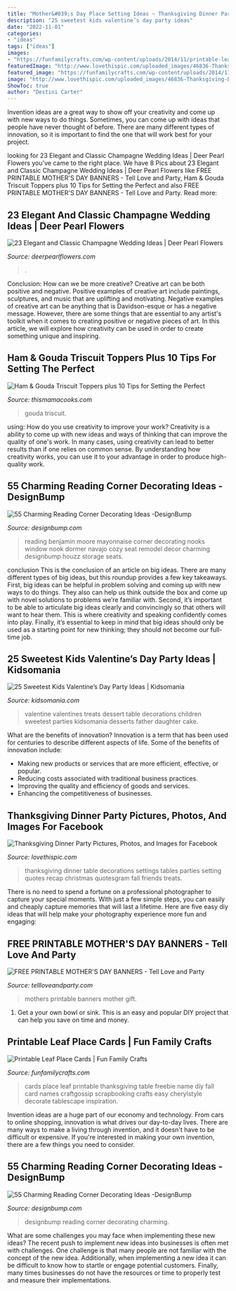 ```yaml
---
title: "Mother&#039;s Day Place Setting Ideas ~ Thanksgiving Dinner Party Pictures, Photos, And Images For Facebook"
description: "25 sweetest kids valentine’s day party ideas"
date: "2022-11-01"
categories:
- "ideas"
tags: ["ideas"]
images:
- "https://funfamilycrafts.com/wp-content/uploads/2014/11/printable-leaf-place-cards-cherylstyle-H.jpg"
featuredImage: "http://www.lovethispic.com/uploaded_images/46836-Thanksgiving-Dinner-Party.jpg"
featured_image: "https://funfamilycrafts.com/wp-content/uploads/2014/11/printable-leaf-place-cards-cherylstyle-H.jpg"
image: "http://www.lovethispic.com/uploaded_images/46836-Thanksgiving-Dinner-Party.jpg"
ShowToc: true
author: "Destini Carter"
---
```



Invention ideas are a great way to show off your creativity and come up with new ways to do things. Sometimes, you can come up with ideas that people have never thought of before. There are many different types of innovation, so it is important to find the one that will work best for your project.

	

		
looking for 23 Elegant and Classic Champagne Wedding Ideas | Deer Pearl Flowers you've came to the right place. We have 8 Pics about 23 Elegant and Classic Champagne Wedding Ideas | Deer Pearl Flowers like FREE PRINTABLE MOTHER&#039;S DAY BANNERS - Tell Love and Party, Ham &amp; Gouda Triscuit Toppers plus 10 Tips for Setting the Perfect and also FREE PRINTABLE MOTHER&#039;S DAY BANNERS - Tell Love and Party. Read more:
		
    
## 23 Elegant And Classic Champagne Wedding Ideas | Deer Pearl Flowers

<img loading=lazy src="https://www.deerpearlflowers.com/wp-content/uploads/2015/09/wedding-place-card-table-idea.jpg" onerror="this.onerror=null;this.src='https://tse1.mm.bing.net/th?id=OIP.1ZaEGaXRrk1srPPZSyhvuAHaLH&amp;pid=15.1';" alt="23 Elegant and Classic Champagne Wedding Ideas | Deer Pearl Flowers">

_Source: deerpearlflowers.com_

>. 

	

Conclusion: How can we be more creative?
Creative art can be both positive and negative. Positive examples of creative art include paintings, sculptures, and music that are uplifting and motivating. Negative examples of creative art can be anything that is Davidson-esque or has a negative message. However, there are some things that are essential to any artist's toolkit when it comes to creating positive or negative pieces of art. In this article, we will explore how creativity can be used in order to create something unique and inspiring.

    
## Ham &amp; Gouda Triscuit Toppers Plus 10 Tips For Setting The Perfect

<img loading=lazy src="https://www.thismamacooks.com/images/2015/11/10-Tips-for-Setting-the-Perfect-Thanksgiving-Table-2.jpg" onerror="this.onerror=null;this.src='https://tse2.mm.bing.net/th?id=OIP.FmUI5ThwYqNxgaYcrPsaWQHaKJ&amp;pid=15.1';" alt="Ham &amp; Gouda Triscuit Toppers plus 10 Tips for Setting the Perfect">

_Source: thismamacooks.com_

>gouda triscuit. 

	

using: How do you use creativity to improve your work?
Creativity is a ability to come up with new ideas and ways of thinking that can improve the quality of one's work. In many cases, using creativity can lead to better results than if one relies on common sense. By understanding how creativity works, you can use it to your advantage in order to produce high-quality work.

    
## 55 Charming Reading Corner Decorating Ideas -DesignBump

<img loading=lazy src="https://designbump.com/wp-content/uploads/2015/11/reading-corner-nook32.jpg" onerror="this.onerror=null;this.src='https://tse3.mm.bing.net/th?id=OIP.GG-jxWkWcHHEMsHgfstRnwHaJP&amp;pid=15.1';" alt="55 Charming Reading Corner Decorating Ideas -DesignBump">

_Source: designbump.com_

>reading benjamin moore mayonnaise corner decorating nooks window nook dormer navajo cozy seat remodel decor charming designbump houzz storage seats. 

	

conclusion
This is the conclusion of an article on big ideas. 
There are many different types of big ideas, but this roundup provides a few key takeaways. First, big ideas can be helpful in problem solving and coming up with new ways to do things. They also can help us think outside the box and come up with novel solutions to problems we’re familiar with. 
 Second, it’s important to be able to articulate big ideas clearly and convincingly so that others will want to hear them. This is where creativity and speaking confidently comes into play. Finally, it’s essential to keep in mind that big ideas should only be used as a starting point for new thinking; they should not become our full-time job.

    
## 25 Sweetest Kids Valentine’s Day Party Ideas | Kidsomania

<img loading=lazy src="http://www.kidsomania.com/photos/25-the-sweetest-kids-valentines-day-party-ideas-20.jpg" onerror="this.onerror=null;this.src='https://tse1.mm.bing.net/th?id=OIP.R7XcyY0duKur9cikvkVOzgHaLP&amp;pid=15.1';" alt="25 Sweetest Kids Valentine’s Day Party Ideas | Kidsomania">

_Source: kidsomania.com_

>valentine valentines treats dessert table decorations children sweetest parties kidsomania desserts father daughter cake. 

	

What are the benefits of innovation?
Innovation is a term that has been used for centuries to describe different aspects of life. Some of the benefits of innovation include: 
- Making new products or services that are more efficient, effective, or popular.
- Reducing costs associated with traditional business practices.
- Improving the quality and efficiency of goods and services. 
- Enhancing the competitiveness of businesses.

    
## Thanksgiving Dinner Party Pictures, Photos, And Images For Facebook

<img loading=lazy src="http://www.lovethispic.com/uploaded_images/46836-Thanksgiving-Dinner-Party.jpg" onerror="this.onerror=null;this.src='https://tse1.mm.bing.net/th?id=OIP.KanfNRc2pkQeper5_TGbLQHaKd&amp;pid=15.1';" alt="Thanksgiving Dinner Party Pictures, Photos, and Images for Facebook">

_Source: lovethispic.com_

>thanksgiving dinner table decorations settings tables parties setting quotes recap christmas quotesgram fall friends treats. 

	

There is no need to spend a fortune on a professional photographer to capture your special moments. With just a few simple steps, you can easily and cheaply capture memories that will last a lifetime. Here are five easy diy ideas that will help make your photography experience more fun and engaging:

    
## FREE PRINTABLE MOTHER&#039;S DAY BANNERS - Tell Love And Party

<img loading=lazy src="http://tellloveandparty.com/wp-content/uploads/2017/05/Mothers-day-DIY-gift-ideas2.jpg" onerror="this.onerror=null;this.src='https://tse3.mm.bing.net/th?id=OIP.gFbsmUIvy2jjTsZDzL7RpQHaLH&amp;pid=15.1';" alt="FREE PRINTABLE MOTHER&#039;S DAY BANNERS - Tell Love and Party">

_Source: tellloveandparty.com_

>mothers printable banners mother gift. 

	

1. Get a your own bowl or sink. This is an easy and popular DIY project that can help you save on time and money.

    
## Printable Leaf Place Cards | Fun Family Crafts

<img loading=lazy src="https://funfamilycrafts.com/wp-content/uploads/2014/11/printable-leaf-place-cards-cherylstyle-H.jpg" onerror="this.onerror=null;this.src='https://tse3.mm.bing.net/th?id=OIP.KXk8v-NMzPN63MarzNE6RgHaE7&amp;pid=15.1';" alt="Printable Leaf Place Cards | Fun Family Crafts">

_Source: funfamilycrafts.com_

>cards place leaf printable thanksgiving table freebie name diy fall card names craftgossip scrapbooking crafts easy cherylstyle decorate tablescape inspiration. 

	

Invention ideas are a huge part of our economy and technology. From cars to online shopping, innovation is what drives our day-to-day lives. There are many ways to make a living through invention, and it doesn't have to be difficult or expensive. If you're interested in making your own invention, there are a few things you need to consider.

    
## 55 Charming Reading Corner Decorating Ideas -DesignBump

<img loading=lazy src="https://cdn.designbump.com/wp-content/uploads/2015/11/reading-corner-nook19.jpg" onerror="this.onerror=null;this.src='https://tse3.mm.bing.net/th?id=OIP.uHdbi2rG2h4x4YJ4lK62egHaKZ&amp;pid=15.1';" alt="55 Charming Reading Corner Decorating Ideas -DesignBump">

_Source: designbump.com_

>designbump reading corner decorating charming. 

	

What are some challenges you may face when implementing these new ideas?
The recent push to implement new ideas into businesses is often met with challenges. One challenge is that many people are not familiar with the concept of the new idea. Additionally, when implementing a new idea it can be difficult to know how to startle or engage potential customers. Finally, many times businesses do not have the resources or time to properly test and measure their implementations.

